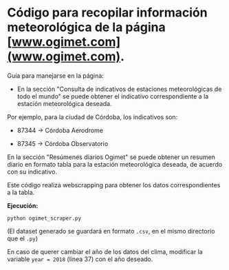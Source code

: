 # Código para recopilar información meteorológica de la página [www.ogimet.com](www.ogimet.com).

Guía para manejarse en la página:

- En la sección "Consulta de indicativos de estaciones meteorológicas de todo el mundo" se puede obtener el indicativo correspondiente a la estación meteorológica deseada.

Por ejemplo, para la ciudad de Córdoba, los indicativos son:

- 87344 -> Córdoba Aerodrome
        
- 87345 -> Córdoba Observatorio
   
En la sección "Resúmenes diarios Ogimet" se puede obtener un resumen diario en formato tabla para la estación meteorológica deseada, de acuerdo con su indicativo.

Este código realiza webscrapping para obtener los datos correspondientes a la tabla.

**Ejecución:**

``python ogimet_scraper.py``

(El dataset generado se guardará en formato ``.csv``, en el mismo directorio que el ``.py``)

En caso de querer cambiar el año de los datos del clima, modificar la variable ``year = 2018`` (línea 37) con el año deseado.
